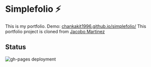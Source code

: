 # Simplefolio ⚡️

This is my portfolio.
Demo: [chankakit1996.github.io/simplefolio/](https://chankakit1996.github.io/simplefolio/ "https://chankakit1996.github.io/simplefolio/")
This portfolio project is cloned from [Jacobo Martinez](https://github.com/cobiwave/simplefolio)

## Status

![gh-pages deployment](https://github.com/chankakit1996/simplefolio/actions/workflows/pages/pages-build-deployment/badge.svg)